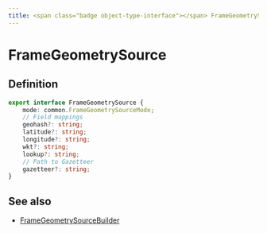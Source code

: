 ```yaml
---
title: <span class="badge object-type-interface"></span> FrameGeometrySource
---
```

# <span class="badge object-type-interface"></span> FrameGeometrySource

## Definition

```typescript
export interface FrameGeometrySource {
	mode: common.FrameGeometrySourceMode;
	// Field mappings
	geohash?: string;
	latitude?: string;
	longitude?: string;
	wkt?: string;
	lookup?: string;
	// Path to Gazetteer
	gazetteer?: string;
}

```
## See also

 * <span class="badge builder"></span> [FrameGeometrySourceBuilder](./builder-FrameGeometrySourceBuilder.md)
